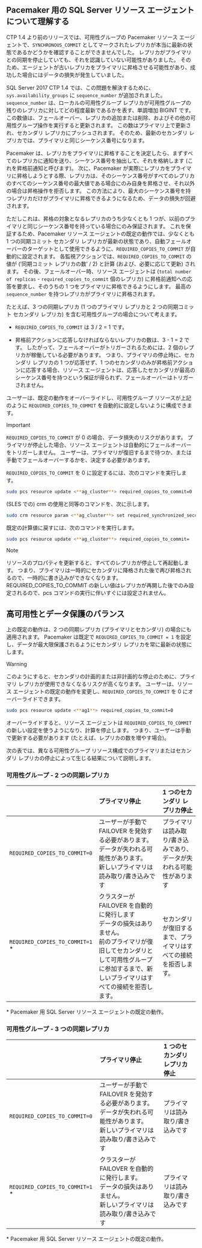 ## <a name="pacemakerNotify"></a>Pacemaker 用の SQL Server リソース エージェントについて理解する

CTP 1.4 より前のリリースでは、可用性グループの Pacemaker リソース エージェントで、`SYNCHRONOUS_COMMIT` としてマークされたレプリカが本当に最新の状態であるかどうかを確認することができませんでした。 レプリカがプライマリとの同期を停止していても、それを認識していない可能性がありました。 そのため、エージェントが古いレプリカをプライマリに昇格させる可能性があり、成功した場合にはデータの損失が発生していました。 

SQL Server 2017 CTP 1.4 では、この問題を解決するために、`sys.availability_groups` に `sequence_number` が追加されました。 `sequence_number` は、ローカルの可用性グループ レプリカが可用性グループの残りのレプリカに対してどの程度最新であるかを表す、単調増加 BIGINT です。 この数値は、フェールオーバー、レプリカの追加または削除、およびその他の可用性グループ操作を実行すると更新されます。 この数はプライマリ上で更新され、セカンダリ レプリカにプッシュされます。 そのため、最新のセカンダリ レプリカでは、プライマリと同じシーケンス番号になります。 

Pacemaker は、レプリカをプライマリに昇格することを決定したら、まずすべてのレプリカに通知を送り、シーケンス番号を抽出して、それを格納します (これを昇格前通知と呼びます)。 次に、Pacemaker が実際にレプリカをプライマリに昇格しようとする際、レプリカは、そのシーケンス番号がすべてのレプリカのすべてのシーケンス番号の最大値である場合にのみ自身を昇格させ、それ以外の場合は昇格操作を拒否します。 この方法により、最大のシーケンス番号を持つレプリカだけがプライマリに昇格できるようになるため、データの損失が回避されます。 

ただしこれは、昇格の対象となるレプリカのうち少なくとも 1 つが、以前のプライマリと同じシーケンス番号を持っている場合にのみ保証されます。 これを保証するため、Pacemaker リソース エージェントの既定の動作では、少なくとも 1 つの同期コミット セカンダリ レプリカが最新の状態であり、自動フェールオーバーのターゲットとして使用できるように、`REQUIRED_COPIES_TO_COMMIT` が自動的に設定されます。 各監視アクションでは、`REQUIRED_COPIES_TO_COMMIT` の値が (’同期コミット レプリカの数’ / 2) と計算 (および、必要に応じて更新) されます。 その後、フェールオーバー時、リソース エージェントは (`total number of replicas` - `required_copies_to_commit` 個のレプリカ) に昇格前通知への応答を要求し、そのうちの 1 つをプライマリに昇格できるようにします。 最高の `sequence_number` を持つレプリカがプライマリに昇格されます。 

たとえば、3 つの同期レプリカ (1 つのプライマリ レプリカと 2 つの同期コミット セカンダリ レプリカ) を含む可用性グループの場合について考えます。

- `REQUIRED_COPIES_TO_COMMIT` は 3 / 2 = 1 です。

- 昇格前アクションに応答しなければならないレプリカの数は、3 - 1 = 2 です。 したがって、フェールオーバーがトリガーされるためには、2 個のレプリカが稼働している必要があります。 つまり、プライマリの停止時に、セカンダリ レプリカの 1 つが応答せず、1 つのセカンダリのみが昇格前アクションに応答する場合、リソース エージェントは、応答したセカンダリが最高のシーケンス番号を持つという保証が得られず、フェールオーバーはトリガーされません。

ユーザーは、既定の動作をオーバーライドし、可用性グループ リソースが上記のように `REQUIRED_COPIES_TO_COMMIT` を自動的に設定しないように構成できます。

>[!IMPORTANT]
>`REQUIRED_COPIES_TO_COMMIT` が 0 の場合、データ損失のリスクがあります。 プライマリが停止した場合、リソース エージェントは自動的にフェールオーバーをトリガーしません。 ユーザーは、プライマリが復旧するまで待つか、または手動でフェールオーバーするかを、決定する必要があります。

`REQUIRED_COPIES_TO_COMMIT` を 0 に設定するには、次のコマンドを実行します。

```bash
sudo pcs resource update <**ag_cluster**> required_copies_to_commit=0
```

(SLES での) crm の使用と同等のコマンドを、次に示します。

```bash
sudo crm resource param <**ag_cluster**> set required_synchronized_secondaries_to_commit 0
```

既定の計算値に戻すには、次のコマンドを実行します。

```bash
sudo pcs resource update <**ag_cluster**> required_copies_to_commit=
```

>[!NOTE]
>リソースのプロパティを更新すると、すべてのレプリカが停止して再起動します。 つまり、プライマリは一時的にセカンダリに降格された後で再び昇格されるので、一時的に書き込みができなくなります。 REQUIRED_COPIES_TO_COMMIT の新しい値はレプリカが再開した後でのみ設定されるので、pcs コマンドの実行に伴いすぐには設定されません。

## <a name="balancing-high-availability-and-data-protection"></a>高可用性とデータ保護のバランス 

上の既定の動作は、2 つの同期レプリカ (プライマリとセカンダリ) の場合にも適用されます。 Pacemaker は既定で `REQUIRED_COPIES_TO_COMMIT = 1` を設定し、データが最大限保護されるようにセカンダリ レプリカを常に最新の状態にします。  

>[!WARNING]
>このようにすると、セカンダリの計画的または非計画的な停止のために、プライマリ レプリカが使用できなくなるリスクが高くなります。 ユーザーは、リソース エージェントの既定の動作を変更し、`REQUIRED_COPIES_TO_COMMIT` を 0 にオーバーライドできます。

```bash
sudo pcs resource update <**ag1**> required_copies_to_commit=0
```

オーバーライドすると、リソース エージェントは `REQUIRED_COPIES_TO_COMMIT` の新しい設定を使うようになり、計算を停止します。 つまり、ユーザーは手動で更新する必要があります (たとえば、レプリカの数を増やす場合)。

次の表では、異なる可用性グループ リソース構成でのプライマリまたはセカンダリ レプリカの停止によって生じる結果について説明します。

### <a name="availability-group---2-sync-replicas"></a>可用性グループ - 2 つの同期レプリカ

| |プライマリ停止 |1 つのセカンダリ レプリカ停止
|:---|:--- |:--- |
|`REQUIRED_COPIES_TO_COMMIT=0`|ユーザーが手動で FAILOVER を発効する必要があります。 <br>データが失われる可能性があります。<br> 新しいプライマリは読み取り/書き込みです |プライマリは読み取り/書き込みであり、データが失われる可能性があります
|`REQUIRED_COPIES_TO_COMMIT=1` * |クラスターが FAILOVER を自動的に発行します <br>データの損失はありません。 <br> 前のプライマリが復旧してセカンダリとして可用性グループに参加するまで、新しいプライマリはすべての接続を拒否します。 |セカンダリが復旧するまで、プライマリはすべての接続を拒否します。

\* Pacemaker 用 SQL Server リソース エージェントの既定の動作。

### <a name="availability-group---3-sync-replicas"></a>可用性グループ - 3 つの同期レプリカ

| |プライマリ停止 |1 つのセカンダリ レプリカ停止
|:---|:--- |:--- |
|`REQUIRED_COPIES_TO_COMMIT=0`|ユーザーが手動で FAILOVER を発効する必要があります。 <br>データが失われる可能性があります。 <br>新しいプライマリは読み取り/書き込みです |プライマリは読み取り/書き込みです
|`REQUIRED_COPIES_TO_COMMIT=1` * |クラスターが FAILOVER を自動的に発行します。 <br>データの損失はありません。 <br>新しいプライマリは読み取り/書き込みです |プライマリは読み取り/書き込みです 

\* Pacemaker 用 SQL Server リソース エージェントの既定の動作。